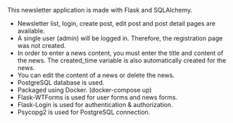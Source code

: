 This newsletter application is made with Flask and SQLAlchemy.
- Newsletter list, login, create post, edit post and post detail pages are available.
- A single user (admin) will be logged in. Therefore, the registration page was not created.
- In order to enter a news content, you must enter the title and content of the news. The created_time variable is also automatically created for the news.
- You can edit the content of a news or delete the news.
- PostgreSQL database is used.
- Packaged using Docker. (docker-compose up)
- Flask-WTForms is used for user forms and news forms.
- Flask-Login is used for authentication & authorization.
- Psycopg2 is used for PostgreSQL connection. 
